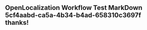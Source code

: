 <properties
ms.topic="hero-topic1"
ms.test1="hero-topic"
ms.test2="test"/>

## OpenLocalization Workflow Test MarkDown 5cf4aabd-ca5a-4b34-b4ad-658310c3697f thanks!
